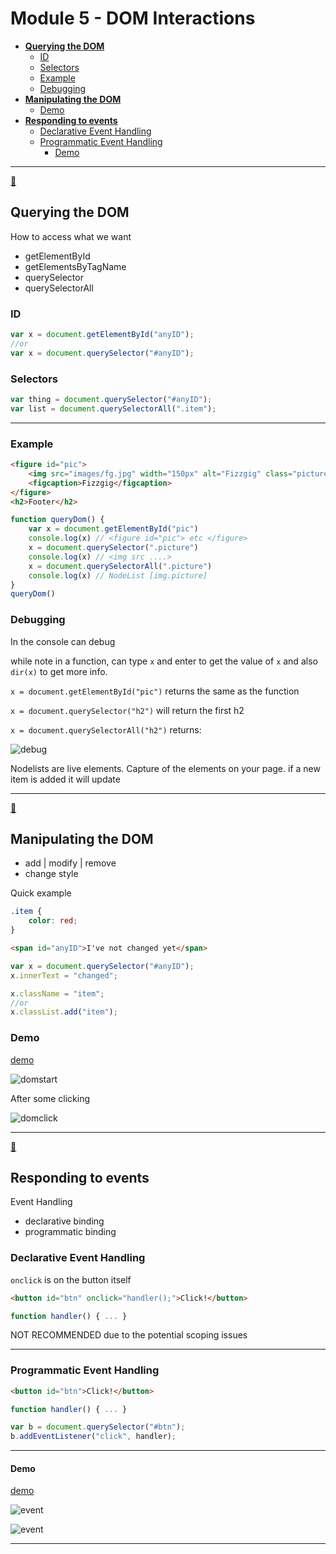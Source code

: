 # Module 5 - DOM Interactions <!-- omit in toc -->

- [**Querying the DOM**](#Querying-the-DOM)
  - [ID](#ID)
  - [Selectors](#Selectors)
  - [Example](#Example)
  - [Debugging](#Debugging)
- [**Manipulating the DOM**](#Manipulating-the-DOM)
  - [Demo](#Demo)
- [**Responding to events**](#Responding-to-events)
  - [Declarative Event Handling](#Declarative-Event-Handling)
  - [Programmatic Event Handling](#Programmatic-Event-Handling)
    - [Demo](#Demo-1)

---

[🔼](#readme)

## **Querying the DOM**

How to access what we want

- getElementById
- getElementsByTagName
- querySelector
- querySelectorAll

### ID

```js
var x = document.getElementById("anyID");
//or
var x = document.querySelector("#anyID");
```

### Selectors

```js
var thing = document.querySelector("#anyID");
var list = document.querySelectorAll(".item");
```

---

### Example

```html
<figure id="pic">
    <img src="images/fg.jpg" width="150px" alt="Fizzgig" class="picture"/>
    <figcaption>Fizzgig</figcaption>
</figure>
<h2>Footer</h2>
```

```js
function queryDom() {
    var x = document.getElementById("pic")
    console.log(x) // <figure id="pic"> etc </figure>
    x = document.querySelector(".picture")
    console.log(x) // <img src ....>
    x = document.querySelectorAll(".picture")
    console.log(x) // NodeList [img.picture]
}
queryDom()
```

### Debugging

In the console can debug

while note in a function, can type `x` and enter to get the value of `x` and also `dir(x)` to get more info.  

`x = document.getElementById("pic")` returns the same as the function

`x = document.querySelector("h2")` will return the first h2

`x = document.querySelectorAll("h2")` returns:

![debug](../images/debug.png)

Nodelists are live elements.  Capture of the elements on your page.  if a new item is added it will update

<!-- `select(x)` and enter -->

---

[🔼](#readme)

## **Manipulating the DOM**

- add | modify | remove
- change style

Quick example 

```css
.item {
    color: red;
}
```

```html
<span id="anyID">I've not changed yet</span>
```

```js
var x = document.querySelector("#anyID");
x.innerText = "changed";

x.className = "item";
//or
x.classList.add("item");
```

### Demo

[demo](./demo/5-demo-dom.html)

![domstart](../images/domstart.png)

After some clicking

![domclick](../images/domclick.png)

---

[🔼](#readme)

## **Responding to events**

Event Handling

- declarative binding
- programmatic binding

### Declarative Event Handling

`onclick` is on the button itself

```html
<button id="btn" onclick="handler();">Click!</button>
```

```js
function handler() { ... }
```

NOT RECOMMENDED due to the potential scoping issues

---

### Programmatic Event Handling

```html
<button id="btn">Click!</button>
```

```js
function handler() { ... }

var b = document.querySelector("#btn");
b.addEventListener("click", handler);
```

---

#### Demo

[demo](./demo/5-demo-eventhandler.html)

![event](../images/eventstart1.png)

![event](../images/eventclick1.png)

---

<!-- ## Example questions

[Module 5](./example-questions/5-example-questions.pdf) -->
